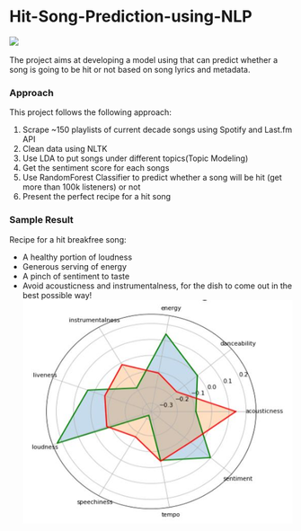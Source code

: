 # Hit-Song-Prediction-using-NLP

![](https://www.adorama.com/alc/wp-content/uploads/2017/08/shutterstock_415922566-1024x657.jpg)

The project aims at developing a model using that can predict whether a song is going to be hit or not based on song lyrics and metadata.

### Approach
This project follows the following approach:
  1. Scrape ~150 playlists of current decade songs using Spotify and Last.fm API
  2. Clean data using NLTK
  3. Use LDA to put songs under different topics(Topic Modeling)
  4. Get the sentiment score for each songs
  5. Use RandomForest Classifier to predict whether a song will be hit (get more than 100k listeners) or not 
  6. Present the perfect recipe for a hit song 

### Sample Result
Recipe for a hit breakfree song:
  * A healthy portion of loudness
  * Generous serving of energy
  * A pinch of sentiment to taste
  * Avoid  acousticness and instrumentalness, for the dish to come out in the best possible way!
![](https://github.com/manas3858/Hit-Song-Prediction-using-NLP/blob/master/breakfree%20song%20analysis.JPG)
